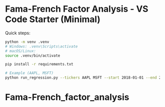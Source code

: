 # Fama-French Factor Analysis - VS Code Starter (Minimal)

Quick steps:

```bash
python -m venv .venv
# Windows: .venv\Scripts\activate
# macOS/Linux:
source .venv/bin/activate

pip install -r requirements.txt

# Example (AAPL, MSFT)
python run_regression.py --tickers AAPL MSFT --start 2018-01-01 --end 2024-01-01 --freq M
```
# Fama-French_factor_analysis
